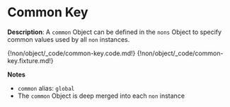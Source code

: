 # Common Key

__Description__: A `common` Object can be defined in the `nons` Object to specify common values used by all `non` instances.

{!non/object/_code/common-key.code.md!}
{!non/object/_code/common-key.fixture.md!}

__Notes__

+ `common` alias: `global`
+ The `common` Object is deep merged into each `non` instance

<div class="cf"></div>
<div class="end"></div>

